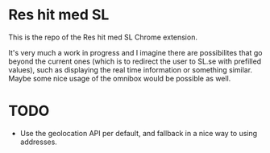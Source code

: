 Res hit med SL
================================================
This is the repo of the Res hit med SL Chrome extension. 

It's very much a work in progress and I imagine there are possibilites that go beyond the current ones (which is to redirect the user to SL.se with prefilled values), such as displaying the real time information or something similar. Maybe some nice usage of the omnibox would be possible as well.

TODO
===============================================
- Use the geolocation API per default, and fallback in a nice way to using addresses. 
